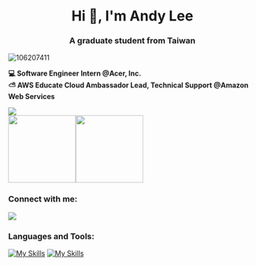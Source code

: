 <h1 align="center">Hi 👋, I'm Andy Lee</h1>
<h3 align="center">A graduate student from Taiwan</h3>

<p align="left"> <img src="https://komarev.com/ghpvc/?username=106207411&label=Profile%20views&color=0e75b6&style=flat" alt="106207411" /> </p>

**💻 Software Engineer Intern @Acer, Inc.**</br>
**⛅ AWS Educate Cloud Ambassador Lead, Technical Support @Amazon Web Services**</br>

<div align=left> 
  <img src="https://github-stats-alpha.vercel.app/api?username=106207411&&cc=0a0f0b&tc=37BCF2&ic=e4e2e2">
</div>

<div style="display:flex;justify-content:left;">
  <img height="137px" src="https://github-readme-stats-sigma-five.vercel.app/api?username=106207411&theme=merko&show_icons=true" />
  <img height="137px" src="https://github-readme-stats.vercel.app/api/top-langs/?username=106207411&theme=merko&layout=compact&hide=css,HTML,jupyter%20notebook&exclude_repo=blockchain-data-download" />
</div>

<h3 align="left">Connect with me:</h3>
<p align="left">
  <a href="https://www.linkedin.com/in/ruei-fu-lee/" style="margin-right: 3pt">
    <img src="https://skillicons.dev/icons?i=linkedin" />
  </a>
</p>

<h3 align="left">Languages and Tools:</h3>

[![My Skills](https://skillicons.dev/icons?i=python,cpp,cs,js,nodejs,php,mysql,postgresql)](https://skillicons.dev)
[![My Skills](https://skillicons.dev/icons?i=aws,azure,git,docker,vscode,postman,linux,fastapi)](https://skillicons.dev)

